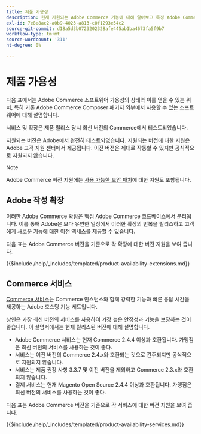 ```yaml
---
title: 제품 가용성
description: 현재 지원되는 Adobe Commerce 기능에 대해 알아보고 특정 Adobe Commerce 릴리스와의 호환성을 확인합니다.
exl-id: 7e8e8ac2-a0b9-4023-a813-c0f1293e54c2
source-git-commit: d18a5d3b0723202328afe445ab1ba4673fa5f9b7
workflow-type: tm+mt
source-wordcount: '311'
ht-degree: 0%

---
```


# 제품 가용성

다음 표에서는 Adobe Commerce 소프트웨어 가용성의 상태와 이를 얻을 수 있는 위치, 특히 기존 Adobe Commerce Composer 패키지 외부에서 사용할 수 있는 소프트웨어에 대해 설명합니다.

서비스 및 확장은 제품 릴리스 당시 최신 버전의 Commerce에서 테스트되었습니다.

지원되는 버전은 Adobe에서 완전히 테스트되었습니다. 지원되는 버전에 대한 지원은 Adobe 고객 지원 센터에서 제공됩니다. 이전 버전은 제대로 작동할 수 있지만 공식적으로 지원되지 않습니다.

>[!NOTE]
>
>Adobe Commerce 버전 지원에는 [사용 가능한 보안 패치](versions.md)에 대한 지원도 포함됩니다.

## Adobe 작성 확장

이러한 Adobe Commerce 확장은 핵심 Adobe Commerce 코드베이스에서 분리됩니다. 이를 통해 Adobe은 보다 유연한 일정에서 이러한 확장의 반복을 릴리스하고 고객에게 새로운 기능에 대한 이전 액세스를 제공할 수 있습니다.

다음 표는 Adobe Commerce 버전을 기준으로 각 확장에 대한 버전 지원을 보여 줍니다.

{{$include /help/_includes/templated/product-availability-extensions.md}}

## Commerce 서비스

[Commerce 서비스](https://experienceleague.adobe.com/docs/commerce/user-guides/home.html?lang=ko)는 Commerce 인스턴스와 함께 강력한 기능과 빠른 응답 시간을 제공하는 Adobe 호스팅 기능 세트입니다.

상인은 가장 최신 버전의 서비스를 사용하여 가장 높은 안정성과 기능을 보장하는 것이 좋습니다. 이 설명서에서는 현재 릴리스된 버전에 대해 설명합니다.

* Adobe Commerce 서비스는 현재 Commerce 2.4.4 이상과 호환됩니다. 가맹점은 최신 버전의 서비스를 사용하는 것이 좋다.
* 서비스는 이전 버전의 Commerce 2.4.x와 호환되는 것으로 간주되지만 공식적으로 지원되지 않습니다.
* 서비스는 제품 권장 사항 3.3.7 및 이전 버전을 제외하고 Commerce 2.3.x와 호환되지 않습니다.
* 결제 서비스는 현재 Magento Open Source 2.4.4 이상과 호환됩니다. 가맹점은 최신 버전의 서비스를 사용하는 것이 좋다.

다음 표는 Adobe Commerce 버전을 기준으로 각 서비스에 대한 버전 지원을 보여 줍니다.

{{$include /help/_includes/templated/product-availability-services.md}}

<!-- Last updated from includes: 2025-09-23 12:01:22 -->
